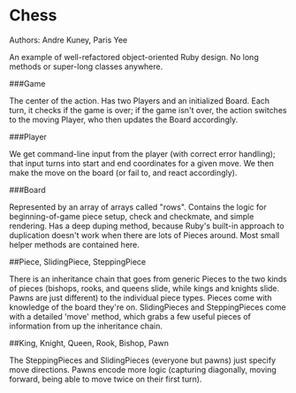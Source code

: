 Chess
=====
Authors: Andre Kuney, Paris Yee

An example of well-refactored object-oriented Ruby design. No long methods or super-long classes anywhere.

###Game

The center of the action. Has two Players and an initialized Board. Each turn, it checks if the game is over; if the game isn't over, the action switches to the moving Player, who then updates the Board accordingly.

###Player

We get command-line input from the player (with correct error handling); that input turns into start and end coordinates for a given move. We then make the move on the board (or fail to, and react accordingly).

###Board

Represented by an array of arrays called "rows". Contains the logic for beginning-of-game piece setup, check and checkmate, and simple rendering. Has a deep duping method, because Ruby's built-in approach to duplication doesn't work when there are lots of Pieces around. Most small helper methods are contained here.


##Piece, SlidingPiece, SteppingPiece

There is an inheritance chain that goes from generic Pieces to the two kinds of pieces (bishops, rooks, and queens slide, while kings and knights slide. Pawns are just different) to the individual piece types. Pieces come with knowledge of the board they're on. SlidingPieces and SteppingPieces come with a detailed 'move' method, which grabs a few useful pieces of information from up the inheritance chain.

##King, Knight, Queen, Rook, Bishop, Pawn

The SteppingPieces and SlidingPieces (everyone but pawns) just specify move directions. Pawns encode more logic (capturing diagonally, moving forward, being able to move twice on their first turn). 

